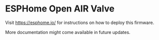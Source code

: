 # ESPHome Open AIR Valve

Visit https://esphome.io/ for instructions on how to deploy this firmware.

More documentation might come available in future updates.
